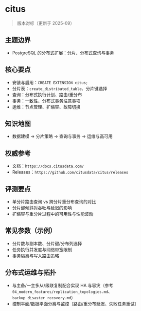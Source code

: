 ﻿# citus

> 版本对标（更新于 2025-09）

## 主题边界

- PostgreSQL 的分布式扩展：分片、分布式查询与事务

## 核心要点

- 安装与启用：`CREATE EXTENSION citus;`
- 分片表：`create_distributed_table`、分片键选择
- 查询：分布式执行计划、路由/重分布
- 事务：一致性、分布式事务注意事项
- 运维：节点管理、扩缩容、故障切换

## 知识地图

- 数据建模 → 分片策略 → 查询与事务 → 运维与高可用

## 权威参考

- 文档：`https://docs.citusdata.com/`
- Releases：`https://github.com/citusdata/citus/releases`

## 评测要点

- 单分片路由查询 vs 跨分片重分布查询的对比
- 分片键倾斜对吞吐与延迟的影响
- 扩缩容与重分片过程中的可用性与性能波动

## 常见参数（示例）

- 分片数与副本数、分片键/分布列选择
- 任务执行并发度与网络带宽限制
- 事务隔离与写入路由策略

## 分布式运维与拓扑

- 与主备/一主多从/级联复制配合实现 HA 与容灾（参考 `04_modern_features/replication_topologies.md`、`backup_disaster_recovery.md`）
- 控制平面/数据平面分离与监控（路由/重分布延迟、失败任务重试）
